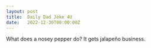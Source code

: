 ```yaml
---
layout: post
title:  Daily Dad Joke 4U
date:   2022-12-30T00:00:00Z
---
```

What does a nosey pepper do? It gets jalapeño business.
